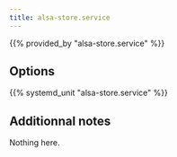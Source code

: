 ```yaml
---
title: alsa-store.service
---
```


{{% provided_by "alsa-store.service" %}}

## Options

{{% systemd_unit "alsa-store.service" %}}

## Additionnal notes

Nothing here.